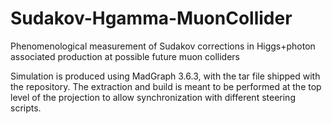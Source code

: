 # Sudakov-Hgamma-MuonCollider
Phenomenological measurement of Sudakov corrections in Higgs+photon associated production at possible future muon colliders

Simulation is produced using MadGraph 3.6.3, with the tar file shipped with the repository.  The extraction and build is meant to be performed at the top level of the projection to allow synchronization with different steering scripts.
